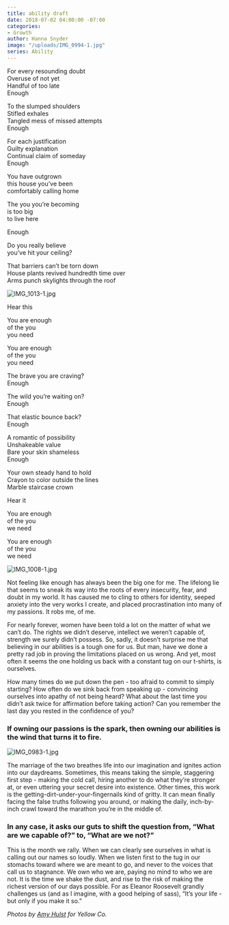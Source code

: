 ```yaml
---
title: ability draft
date: 2018-07-02 04:00:00 -07:00
categories:
- Growth
author: Hanna Snyder
image: "/uploads/IMG_0994-1.jpg"
series: Ability
---
```


For every resounding doubt  
Overuse of not yet  
Handful of too late  
Enough

To the slumped shoulders  
Stifled exhales  
Tangled mess of missed attempts  
Enough

For each justification  
Guilty explanation  
Continual claim of someday   
Enough

You have outgrown   
this house you’ve been   
comfortably calling home  

The you you’re becoming  
is too big   
to live here  

Enough

Do you really believe  
you’ve hit your ceiling?

That barriers can’t be torn down  
House plants revived hundredth time over  
Arms punch skylights through the roof 

![IMG_1013-1.jpg](/uploads/IMG_1013-1.jpg)

Hear this

You are enough   
of the you  
you need

You are enough  
of the you  
you need

The brave you are craving?  
Enough

The wild you’re waiting on?  
Enough

That elastic bounce back?  
Enough

A romantic of possibility  
Unshakeable value  
Bare your skin shameless  
Enough

Your own steady hand to hold  
Crayon to color outside the lines  
Marble staircase crown

Hear it

You are enough  
of the you  
we need

You are enough   
of the you  
we need

![IMG_1008-1.jpg](/uploads/IMG_1008-1.jpg)

Not feeling like enough has always been the big one for me. The lifelong lie that seems to sneak its way into the roots of every insecurity, fear, and doubt in my world. It has caused me to cling to others for identity, seeped anxiety into the very works I create, and placed procrastination into many of my passions. It robs me, of me.

For nearly forever, women have been told a lot on the matter of what we can’t do. The rights we didn’t deserve, intellect we weren’t capable of, strength we surely didn’t possess. So, sadly, it doesn’t surprise me that believing in our abilities is a tough one for us. But man, have we done a pretty rad job in proving the limitations placed on us wrong. And yet, most often it seems the one holding us back with a constant tug on our t-shirts, is ourselves.

How many times do we put down the pen - too afraid to commit to simply starting? How often do we sink back from speaking up - convincing ourselves into apathy of not being heard? What about the last time you didn’t ask twice for affirmation before taking action? Can you remember the last day you rested in the confidence of you?

### If owning our passions is the spark, then owning our abilities is the wind that turns it to fire. 

![IMG_0983-1.jpg](/uploads/IMG_0983-1.jpg)

The marriage of the two breathes life into our imagination and ignites action into our daydreams. Sometimes, this means taking the simple, staggering first step - making the cold call, hiring another to do what they’re stronger at, or even uttering your secret desire into existence. Other times, this work is the getting-dirt-under-your-fingernails kind of gritty. It can mean finally facing the false truths following you around, or making the daily, inch-by-inch crawl toward the marathon you’re in the middle of. 

### In any case, it asks our guts to shift the question from, “What are we capable of?” to, “What are we not?”

This is the month we rally. When we can clearly see ourselves in what is calling out our names so loudly. When we listen first to the tug in our stomachs toward where we are meant to go, and never to the voices that call us to stagnance. We own who we are, paying no mind to who we are not. It is the time we shake the dust, and rise to the risk of making the richest version of our days possible. For as Eleanor Roosevelt grandly challenges us (and as I imagine, with a good helping of sass), “It’s your life - but only if you make it so.”

_Photos by [Amy Hulst](https://www.instagram.com/amesandliza/) for Yellow Co._